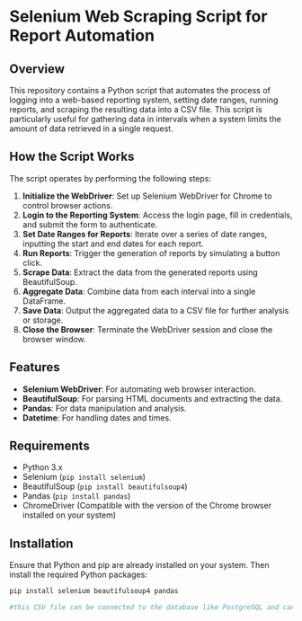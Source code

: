 # Selenium Web Scraping Script for Report Automation

## Overview
This repository contains a Python script that automates the process of logging into a web-based reporting system, setting date ranges, running reports, and scraping the resulting data into a CSV file. This script is particularly useful for gathering data in intervals when a system limits the amount of data retrieved in a single request.

## How the Script Works
The script operates by performing the following steps:

1. **Initialize the WebDriver**: Set up Selenium WebDriver for Chrome to control browser actions.
2. **Login to the Reporting System**: Access the login page, fill in credentials, and submit the form to authenticate.
3. **Set Date Ranges for Reports**: Iterate over a series of date ranges, inputting the start and end dates for each report.
4. **Run Reports**: Trigger the generation of reports by simulating a button click.
5. **Scrape Data**: Extract the data from the generated reports using BeautifulSoup.
6. **Aggregate Data**: Combine data from each interval into a single DataFrame.
7. **Save Data**: Output the aggregated data to a CSV file for further analysis or storage.
8. **Close the Browser**: Terminate the WebDriver session and close the browser window.

## Features
- **Selenium WebDriver**: For automating web browser interaction.
- **BeautifulSoup**: For parsing HTML documents and extracting the data.
- **Pandas**: For data manipulation and analysis.
- **Datetime**: For handling dates and times.

## Requirements
- Python 3.x
- Selenium (`pip install selenium`)
- BeautifulSoup (`pip install beautifulsoup4`)
- Pandas (`pip install pandas`)
- ChromeDriver (Compatible with the version of the Chrome browser installed on your system)

## Installation
Ensure that Python and pip are already installed on your system. Then install the required Python packages:

```bash
pip install selenium beautifulsoup4 pandas

#this CSV file can be connected to the database like PostgreSQL and can be used for analysis
